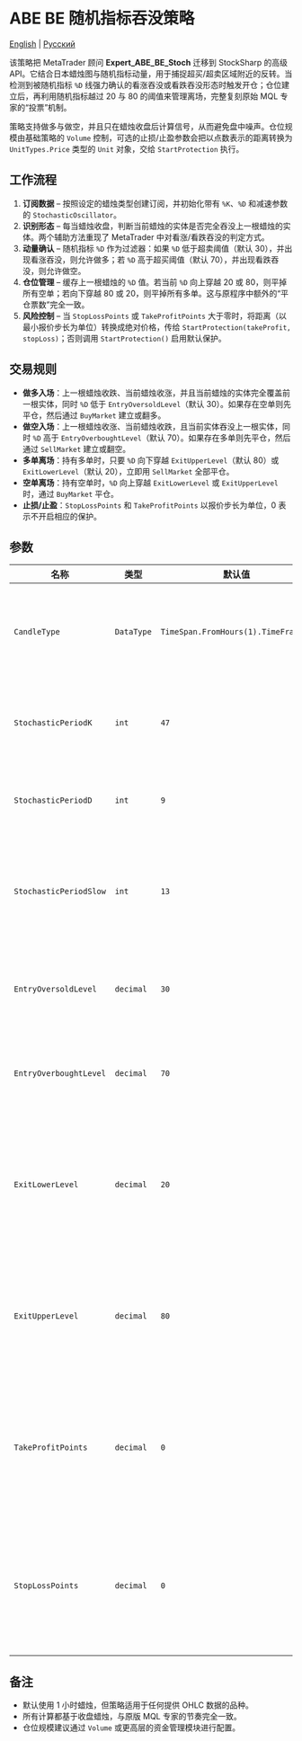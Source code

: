 # ABE BE 随机指标吞没策略
[English](README.md) | [Русский](README_ru.md)

该策略把 MetaTrader 顾问 **Expert_ABE_BE_Stoch** 迁移到 StockSharp 的高级 API。它结合日本蜡烛图与随机指标动量，用于捕捉超买/超卖区域附近的反转。当检测到被随机指标 `%D` 线强力确认的看涨吞没或看跌吞没形态时触发开仓；仓位建立后，再利用随机指标越过 20 与 80 的阈值来管理离场，完整复刻原始 MQL 专家的“投票”机制。

策略支持做多与做空，并且只在蜡烛收盘后计算信号，从而避免盘中噪声。仓位规模由基础策略的 `Volume` 控制，可选的止损/止盈参数会把以点数表示的距离转换为 `UnitTypes.Price` 类型的 `Unit` 对象，交给 `StartProtection` 执行。

## 工作流程

1. **订阅数据** – 按照设定的蜡烛类型创建订阅，并初始化带有 `%K`、`%D` 和减速参数的 `StochasticOscillator`。
2. **识别形态** – 每当蜡烛收盘，判断当前蜡烛的实体是否完全吞没上一根蜡烛的实体。两个辅助方法重现了 MetaTrader 中对看涨/看跌吞没的判定方式。
3. **动量确认** – 随机指标 `%D` 作为过滤器：如果 `%D` 低于超卖阈值（默认 30），并出现看涨吞没，则允许做多；若 `%D` 高于超买阈值（默认 70），并出现看跌吞没，则允许做空。
4. **仓位管理** – 缓存上一根蜡烛的 `%D` 值。若当前 `%D` 向上穿越 20 或 80，则平掉所有空单；若向下穿越 80 或 20，则平掉所有多单。这与原程序中额外的“平仓票数”完全一致。
5. **风险控制** – 当 `StopLossPoints` 或 `TakeProfitPoints` 大于零时，将距离（以最小报价步长为单位）转换成绝对价格，传给 `StartProtection(takeProfit, stopLoss)`；否则调用 `StartProtection()` 启用默认保护。

## 交易规则

- **做多入场**：上一根蜡烛收跌、当前蜡烛收涨，并且当前蜡烛的实体完全覆盖前一根实体，同时 `%D` 低于 `EntryOversoldLevel`（默认 30）。如果存在空单则先平仓，然后通过 `BuyMarket` 建立或翻多。
- **做空入场**：上一根蜡烛收涨、当前蜡烛收跌，且当前实体吞没上一根实体，同时 `%D` 高于 `EntryOverboughtLevel`（默认 70）。如果存在多单则先平仓，然后通过 `SellMarket` 建立或翻空。
- **多单离场**：持有多单时，只要 `%D` 向下穿越 `ExitUpperLevel`（默认 80）或 `ExitLowerLevel`（默认 20），立即用 `SellMarket` 全部平仓。
- **空单离场**：持有空单时，`%D` 向上穿越 `ExitLowerLevel` 或 `ExitUpperLevel` 时，通过 `BuyMarket` 平仓。
- **止损/止盈**：`StopLossPoints` 和 `TakeProfitPoints` 以报价步长为单位，0 表示不开启相应的保护。

## 参数

| 名称 | 类型 | 默认值 | 说明 |
| --- | --- | --- | --- |
| `CandleType` | `DataType` | `TimeSpan.FromHours(1).TimeFrame()` | 用于检测形态的蜡烛数据源。 |
| `StochasticPeriodK` | `int` | `47` | 随机指标 `%K` 的回溯周期。 |
| `StochasticPeriodD` | `int` | `9` | `%D` 信号线的平滑周期。 |
| `StochasticPeriodSlow` | `int` | `13` | 对 `%K` 施加的额外平滑（减速因子）。 |
| `EntryOversoldLevel` | `decimal` | `30` | 允许做多信号的 `%D` 上限。 |
| `EntryOverboughtLevel` | `decimal` | `70` | 允许做空信号的 `%D` 下限。 |
| `ExitLowerLevel` | `decimal` | `20` | `%D` 上穿时平空、下穿时平多的下限阈值。 |
| `ExitUpperLevel` | `decimal` | `80` | `%D` 上穿或下穿时触发平仓的上限阈值。 |
| `TakeProfitPoints` | `decimal` | `0` | 以报价步长表示的止盈距离（0 关闭止盈）。 |
| `StopLossPoints` | `decimal` | `0` | 以报价步长表示的止损距离（0 关闭止损）。 |

## 备注

- 默认使用 1 小时蜡烛，但策略适用于任何提供 OHLC 数据的品种。
- 所有计算都基于收盘蜡烛，与原版 MQL 专家的节奏完全一致。
- 仓位规模建议通过 `Volume` 或更高层的资金管理模块进行配置。
